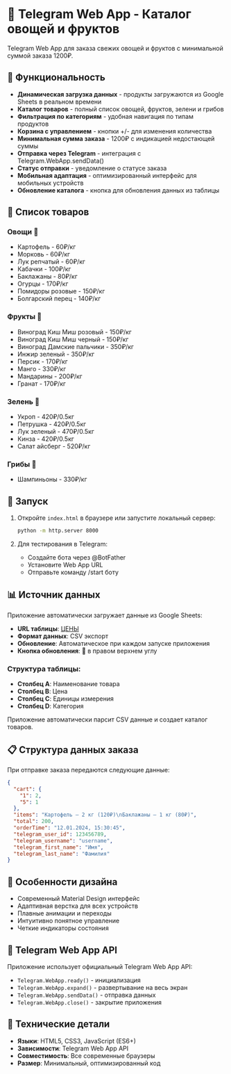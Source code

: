 # 🥕 Telegram Web App - Каталог овощей и фруктов

Telegram Web App для заказа свежих овощей и фруктов с минимальной суммой заказа 1200₽.

## 📱 Функциональность

- **Динамическая загрузка данных** - продукты загружаются из Google Sheets в реальном времени
- **Каталог товаров** - полный список овощей, фруктов, зелени и грибов
- **Фильтрация по категориям** - удобная навигация по типам продуктов
- **Корзина с управлением** - кнопки +/- для изменения количества
- **Минимальная сумма заказа** - 1200₽ с индикацией недостающей суммы
- **Отправка через Telegram** - интеграция с Telegram.WebApp.sendData()
- **Статус отправки** - уведомление о статусе заказа
- **Мобильная адаптация** - оптимизированный интерфейс для мобильных устройств
- **Обновление каталога** - кнопка для обновления данных из таблицы

## 🛒 Список товаров

### Овощи 🥬
- Картофель - 60₽/кг
- Морковь - 60₽/кг  
- Лук репчатый - 60₽/кг
- Кабачки - 100₽/кг
- Баклажаны - 80₽/кг
- Огурцы - 170₽/кг
- Помидоры розовые - 150₽/кг
- Болгарский перец - 140₽/кг

### Фрукты 🍎
- Виноград Киш Миш розовый - 150₽/кг
- Виноград Киш Миш черный - 150₽/кг
- Виноград Дамские пальчики - 350₽/кг
- Инжир зеленый - 350₽/кг
- Персик - 170₽/кг
- Манго - 330₽/кг
- Мандарины - 200₽/кг
- Гранат - 170₽/кг

### Зелень 🌿
- Укроп - 420₽/0.5кг
- Петрушка - 420₽/0.5кг
- Лук зеленый - 470₽/0.5кг
- Кинза - 420₽/0.5кг
- Салат айсберг - 520₽/кг

### Грибы 🍄
- Шампиньоны - 330₽/кг

## 🚀 Запуск

1. Откройте `index.html` в браузере или запустите локальный сервер:
   ```bash
   python -m http.server 8000
   ```

2. Для тестирования в Telegram:
   - Создайте бота через @BotFather
   - Установите Web App URL
   - Отправьте команду /start боту

## 📊 Источник данных

Приложение автоматически загружает данные из Google Sheets:
- **URL таблицы**: [ЦЕНЫ](https://docs.google.com/spreadsheets/d/14WPvmY8cIFufe5VKRcvDYP2vCI9bhq9vILUsMbzRZXk/edit?usp=sharing)
- **Формат данных**: CSV экспорт
- **Обновление**: Автоматическое при каждом запуске приложения
- **Кнопка обновления**: 🔄 в правом верхнем углу

### Структура таблицы:
- **Столбец A**: Наименование товара
- **Столбец B**: Цена
- **Столбец C**: Единицы измерения
- **Столбец D**: Категория

Приложение автоматически парсит CSV данные и создает каталог товаров.

## 📋 Структура данных заказа

При отправке заказа передаются следующие данные:

```json
{
  "cart": {
    "1": 2,
    "5": 1
  },
  "items": "Картофель – 2 кг (120₽)\nБаклажаны – 1 кг (80₽)",
  "total": 200,
  "orderTime": "12.01.2024, 15:30:45",
  "telegram_user_id": 123456789,
  "telegram_username": "username",
  "telegram_first_name": "Имя",
  "telegram_last_name": "Фамилия"
}
```

## 🎨 Особенности дизайна

- Современный Material Design интерфейс
- Адаптивная верстка для всех устройств
- Плавные анимации и переходы
- Интуитивно понятное управление
- Четкие индикаторы состояния

## 📱 Telegram Web App API

Приложение использует официальный Telegram Web App API:
- `Telegram.WebApp.ready()` - инициализация
- `Telegram.WebApp.expand()` - развертывание на весь экран
- `Telegram.WebApp.sendData()` - отправка данных
- `Telegram.WebApp.close()` - закрытие приложения

## 🔧 Технические детали

- **Языки**: HTML5, CSS3, JavaScript (ES6+)
- **Зависимости**: Telegram Web App API
- **Совместимость**: Все современные браузеры
- **Размер**: Минимальный, оптимизированный код
